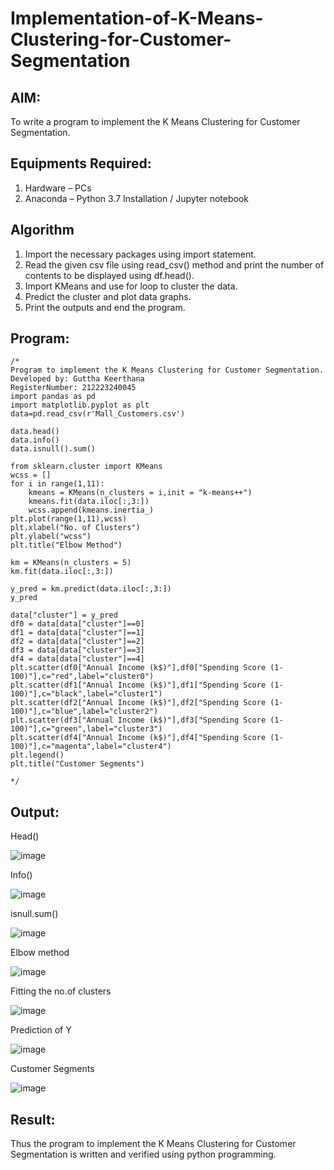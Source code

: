 # Implementation-of-K-Means-Clustering-for-Customer-Segmentation

## AIM:
To write a program to implement the K Means Clustering for Customer Segmentation.

## Equipments Required:
1. Hardware – PCs
2. Anaconda – Python 3.7 Installation / Jupyter notebook

## Algorithm
1. Import the necessary packages using import statement.
2. Read the given csv file using read_csv() method and print the number of contents to be displayed using df.head().
3. Import KMeans and use for loop to cluster the data.
4. Predict the cluster and plot data graphs.
5. Print the outputs and end the program.

## Program:
```
/*
Program to implement the K Means Clustering for Customer Segmentation.
Developed by: Guttha Keerthana
RegisterNumber: 212223240045
import pandas as pd
import matplotlib.pyplot as plt
data=pd.read_csv(r'Mall_Customers.csv')

data.head()
data.info()
data.isnull().sum()

from sklearn.cluster import KMeans
wcss = []
for i in range(1,11):
    kmeans = KMeans(n_clusters = i,init = "k-means++")
    kmeans.fit(data.iloc[:,3:])
    wcss.append(kmeans.inertia_)
plt.plot(range(1,11),wcss)
plt.xlabel("No. of Clusters")
plt.ylabel("wcss")
plt.title("Elbow Method")

km = KMeans(n_clusters = 5)
km.fit(data.iloc[:,3:])

y_pred = km.predict(data.iloc[:,3:])
y_pred

data["cluster"] = y_pred
df0 = data[data["cluster"]==0]
df1 = data[data["cluster"]==1]
df2 = data[data["cluster"]==2]
df3 = data[data["cluster"]==3]
df4 = data[data["cluster"]==4]
plt.scatter(df0["Annual Income (k$)"],df0["Spending Score (1-100)"],c="red",label="cluster0")
plt.scatter(df1["Annual Income (k$)"],df1["Spending Score (1-100)"],c="black",label="cluster1")
plt.scatter(df2["Annual Income (k$)"],df2["Spending Score (1-100)"],c="blue",label="cluster2")
plt.scatter(df3["Annual Income (k$)"],df3["Spending Score (1-100)"],c="green",label="cluster3")
plt.scatter(df4["Annual Income (k$)"],df4["Spending Score (1-100)"],c="magenta",label="cluster4")
plt.legend()
plt.title("Customer Segments")

*/
```

## Output:

Head()

![image](https://github.com/keerthanaguttha/Implementation-of-K-Means-Clustering-for-Customer-Segmentation/assets/145742927/b456b834-cd05-4854-ae81-9bdfed9b3c6a)

Info()

![image](https://github.com/keerthanaguttha/Implementation-of-K-Means-Clustering-for-Customer-Segmentation/assets/145742927/e57cb1e9-621e-46e2-83bb-b4886f663fa8)

isnull.sum()

![image](https://github.com/keerthanaguttha/Implementation-of-K-Means-Clustering-for-Customer-Segmentation/assets/145742927/c3e12196-8ca0-40c6-bdfe-e9a30411566c)

Elbow method

![image](https://github.com/keerthanaguttha/Implementation-of-K-Means-Clustering-for-Customer-Segmentation/assets/145742927/75bcf084-8bd2-425d-ac42-72ae8b6b4870)

Fitting the no.of clusters

![image](https://github.com/keerthanaguttha/Implementation-of-K-Means-Clustering-for-Customer-Segmentation/assets/145742927/a6d6d758-7171-479b-9d41-6a7d23000f07)

Prediction of Y

![image](https://github.com/keerthanaguttha/Implementation-of-K-Means-Clustering-for-Customer-Segmentation/assets/145742927/7582d183-b350-4875-b532-39cab3dcc4cb)

Customer Segments

![image](https://github.com/keerthanaguttha/Implementation-of-K-Means-Clustering-for-Customer-Segmentation/assets/145742927/3e08df8f-5472-4583-aeef-3019bf0b9f85)

## Result:
Thus the program to implement the K Means Clustering for Customer Segmentation is written and verified using python programming.
